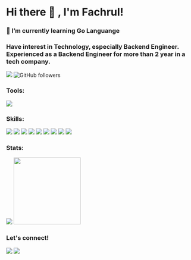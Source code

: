 # Hi there 👋 , I'm Fachrul!
### 🌱 I’m currently learning Go Languange
### Have interest in Technology, especially Backend Engineer. Experienced as a Backend Engineer for more than 2 year in a tech company.

<p>
<img src="https://gpvc.arturio.dev/fachrulmustofa20" /> 
<img alt="GitHub followers" src="https://img.shields.io/github/followers/fachrulmustofa20?label=Followers">
</p>

### Tools:
<p>
    <img src="https://img.shields.io/badge/Text%20Editor-Visual%20Studio%20Code-blue?&logo=visual%20studio%20code&logoColor=blue" />
</p>

### Skills:
<p>
    <img src="https://img.shields.io/badge/html5%20-%23E34F26.svg?&style=for-the-badge&logo=html5&logoColor=white" />
    <img src="https://img.shields.io/badge/css3%20-%231572B6.svg?&style=for-the-badge&logo=css3&logoColor=white" />
    <img src="https://img.shields.io/badge/javascript%20-%23323330.svg?&style=for-the-badge&logo=javascript&logoColor=%23F7DF1E" />
    <img src="https://img.shields.io/badge/Go-00ADD8?style=for-the-badge&logo=go&logoColor=white" />
    <img src="https://img.shields.io/badge/php-%23777BB4.svg?&style=for-the-badge&logo=php&logoColor=white" />
    <img src="https://img.shields.io/badge/Python-3776AB?style=for-the-badge&logo=python&logoColor=white" />
    <img src="https://img.shields.io/badge/bootstrap%20-%23563D7C.svg?&style=for-the-badge&logo=bootstrap&logoColor=white" />
    <img src="https://img.shields.io/badge/mysql%20-%23323330.svg?&style=for-the-badge&logo=mysql&logoColor=white" />
    <img src="https://img.shields.io/badge/postgres-%23316192.svg?&style=for-the-badge&logo=postgresql&logoColor=white" />
</p>

### Stats:
<p>
    <img src="https://github-readme-stats.vercel.app/api?username=fachrulmustofa20&hide=contribs,prs&show_icons=true&hide_border=true&title_color=000" />
    <img src="https://github-readme-stats.vercel.app/api/top-langs/?username=fachrulmustofa20&layout=compact" height=180 />
</p>

### Let's connect!
<p>
    <a href="https://www.linkedin.com/in/fachrul-mustofa-588a46124/" target="blank"><img src="https://img.shields.io/badge/Fachrul Mustofa-30302f?style=flat&logo=linkedin" /></a>
    <a href="https://www.instagram.com/fachrulmustofa/" target="blank"><img src="https://img.shields.io/badge/Fachrul M-%23E4405F.svg?&style=flat&logo=instagram&logoColor=white"></a>
</p>

